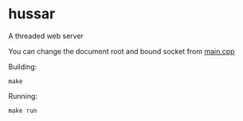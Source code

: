 # hussar
A threaded web server

You can change the document root and bound socket from [main.cpp](./src/main.cpp)

Building:

    make

Running:

    make run
